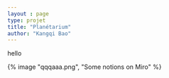 ```yaml
---
layout : page
type: projet
title: "Planétarium"
author: "Kangqi Bao"
---
```


hello

{% image "qqqaaa.png", "Some notions on Miro" %}